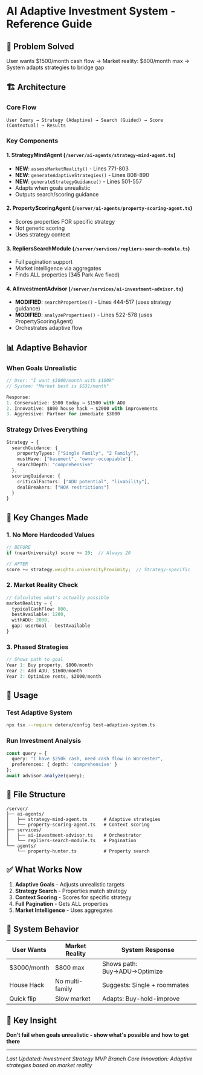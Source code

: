 # AI Adaptive Investment System - Reference Guide

## 🎯 Problem Solved
User wants $1500/month cash flow → Market reality: $800/month max → System adapts strategies to bridge gap

## 🏗️ Architecture

### Core Flow
```
User Query → Strategy (Adaptive) → Search (Guided) → Score (Contextual) → Results
```

### Key Components

#### 1. **StrategyMindAgent** (`/server/ai-agents/strategy-mind-agent.ts`)
- **NEW**: `assessMarketReality()` - Lines 771-803
- **NEW**: `generateAdaptiveStrategies()` - Lines 808-890
- **NEW**: `generateStrategyGuidance()` - Lines 501-557
- Adapts when goals unrealistic
- Outputs search/scoring guidance

#### 2. **PropertyScoringAgent** (`/server/ai-agents/property-scoring-agent.ts`)
- Scores properties FOR specific strategy
- Not generic scoring
- Uses strategy context

#### 3. **RepliersSearchModule** (`/server/services/repliers-search-module.ts`)
- Full pagination support
- Market intelligence via aggregates
- Finds ALL properties (345 Park Ave fixed)

#### 4. **AIInvestmentAdvisor** (`/server/services/ai-investment-advisor.ts`)
- **MODIFIED**: `searchProperties()` - Lines 444-517 (uses strategy guidance)
- **MODIFIED**: `analyzeProperties()` - Lines 522-578 (uses PropertyScoringAgent)
- Orchestrates adaptive flow

## 📊 Adaptive Behavior

### When Goals Unrealistic
```typescript
// User: "I want $3000/month with $100k"
// System: "Market best is $531/month"

Response:
1. Conservative: $500 today → $1500 with ADU
2. Innovative: $800 house hack → $2000 with improvements  
3. Aggressive: Partner for immediate $3000
```

### Strategy Drives Everything
```typescript
Strategy → {
  searchGuidance: {
    propertyTypes: ["Single Family", "2 Family"],
    mustHave: ["basement", "owner-occupiable"],
    searchDepth: "comprehensive"
  },
  scoringGuidance: {
    criticalFactors: ["ADU potential", "livability"],
    dealBreakers: ["HOA restrictions"]
  }
}
```

## 🔧 Key Changes Made

### 1. No More Hardcoded Values
```typescript
// BEFORE
if (nearUniversity) score += 20;  // Always 20

// AFTER  
score += strategy.weights.universityProximity;  // Strategy-specific
```

### 2. Market Reality Check
```typescript
// Calculates what's actually possible
marketReality = {
  typicalCashFlow: 800,
  bestAvailable: 1200,
  withADU: 2000,
  gap: userGoal - bestAvailable
}
```

### 3. Phased Strategies
```typescript
// Shows path to goal
Year 1: Buy property, $800/month
Year 2: Add ADU, $1600/month
Year 3: Optimize rents, $2000/month
```

## 🚀 Usage

### Test Adaptive System
```bash
npx tsx --require dotenv/config test-adaptive-system.ts
```

### Run Investment Analysis
```typescript
const query = {
  query: "I have $250k cash, need cash flow in Worcester",
  preferences: { depth: 'comprehensive' }
};
await advisor.analyze(query);
```

## 📁 File Structure
```
/server/
├── ai-agents/
│   ├── strategy-mind-agent.ts      # Adaptive strategies
│   └── property-scoring-agent.ts   # Context scoring
├── services/
│   ├── ai-investment-advisor.ts    # Orchestrator
│   └── repliers-search-module.ts   # Pagination
└── agents/
    └── property-hunter.ts          # Property search
```

## ✅ What Works Now

1. **Adaptive Goals** - Adjusts unrealistic targets
2. **Strategy Search** - Properties match strategy
3. **Context Scoring** - Scores for specific strategy
4. **Full Pagination** - Gets ALL properties
5. **Market Intelligence** - Uses aggregates

## 🔄 System Behavior

| User Wants | Market Reality | System Response |
|------------|---------------|-----------------|
| $3000/month | $800 max | Shows path: Buy→ADU→Optimize |
| House Hack | No multi-family | Suggests: Single + roommates |
| Quick flip | Slow market | Adapts: Buy-hold-improve |

## 🎯 Key Insight
**Don't fail when goals unrealistic - show what's possible and how to get there**

---
*Last Updated: Investment Strategy MVP Branch*
*Core Innovation: Adaptive strategies based on market reality*